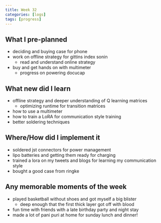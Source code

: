 ```yaml
---
title: Week 32
categories: [logs]
tags: [progress]
---
```


## What I pre-planned

- deciding and buying case for phone
- work on offline strategy for gittins index sonin
    - read and understand online strategy
- buy and get hands on with multimeter
    - progress on powering docucap

## What new did I learn

- offline strategy and deeper understanding of Q learning matrices
    - optimizing runtime for transition matrices
- how to use a multimeter
- how to train a LoRA for communication style training
- better soldering techniques

## Where/How did I implement it

- soldered jst connectors for power management
- lipo batteries and getting them ready for charging
- trained a lora on my tweets and blogs for learning my communication style
- bought a good case from ringke

## Any memorable moments of the week

- played basketball without shoes and got myself a big blister
    - deep enough that the first thick layer got off with blood
- fun time with friends with a late birthday party and night stay
- made a lot of pani puri at home for sunday lunch and dinner!